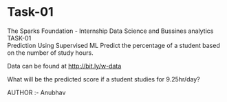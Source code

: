 # Task-01
The Sparks Foundation - Internship 
Data Science and Bussines analytics  
TASK-01\
Prediction Using Supervised ML 
Predict the percentage of a student based on the number of study hours.

Data can be found at http://bit.ly/w-data

What will be the predicted score if a student studies for 9.25hr/day?

AUTHOR :- Anubhav
